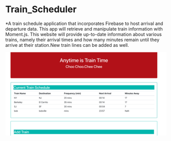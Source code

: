 # Train_Scheduler


*A train schedule application that incorporates Firebase to host arrival and departure data. This app will retrieve and manipulate train information with Moment.js. This website will provide up-to-date information about various trains, namely their arrival times and how many minutes remain until they arrive at their station.New train lines can be added as well.

![](/image/train.png)
